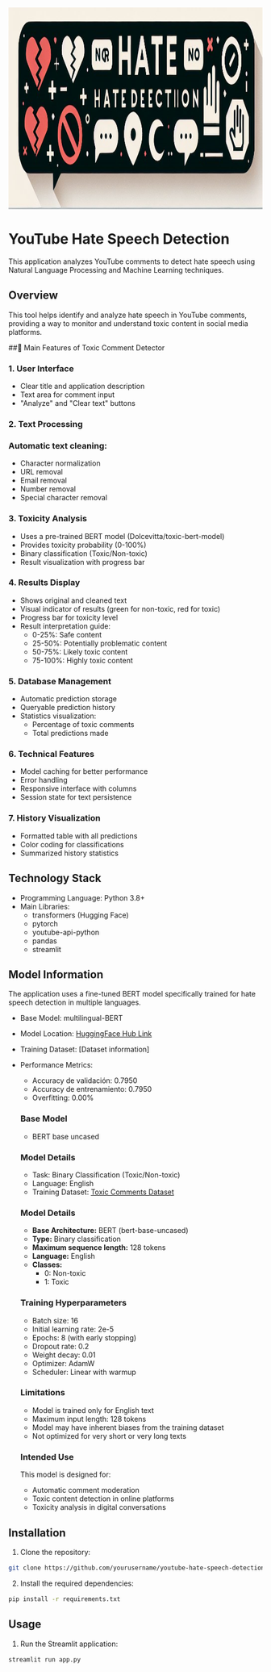 <div align="center">
  <img src="asset/Designer.png" alt="YouTube Hate Speech Detection Banner" width="1000" height="400"/>
</div>

# YouTube Hate Speech Detection
This application analyzes YouTube comments to detect hate speech using Natural Language Processing and Machine Learning techniques.

## Overview
This tool helps identify and analyze hate speech in YouTube comments, providing a way to monitor and understand toxic content in social media platforms.

##🌟 Main Features of Toxic Comment Detector

### 1. User Interface
- Clear title and application description
- Text area for comment input
- "Analyze" and "Clear text" buttons

### 2. Text Processing
### Automatic text cleaning:
- Character normalization
- URL removal
- Email removal
- Number removal
- Special character removal

### 3. Toxicity Analysis
- Uses a pre-trained BERT model (Dolcevitta/toxic-bert-model)
- Provides toxicity probability (0-100%)
- Binary classification (Toxic/Non-toxic)
- Result visualization with progress bar

### 4. Results Display
- Shows original and cleaned text
- Visual indicator of results (green for non-toxic, red for toxic)
- Progress bar for toxicity level
- Result interpretation guide:
  * 0-25%: Safe content
  * 25-50%: Potentially problematic content
  * 50-75%: Likely toxic content
  * 75-100%: Highly toxic content

### 5. Database Management
- Automatic prediction storage
- Queryable prediction history
- Statistics visualization:
  * Percentage of toxic comments
  * Total predictions made

### 6. Technical Features
- Model caching for better performance
- Error handling
- Responsive interface with columns
- Session state for text persistence

### 7. History Visualization
- Formatted table with all predictions
- Color coding for classifications
- Summarized history statistics

## Technology Stack
- Programming Language: Python 3.8+
- Main Libraries:
  - transformers (Hugging Face)
  - pytorch
  - youtube-api-python
  - pandas
  - streamlit

## Model Information
The application uses a fine-tuned BERT model specifically trained for hate speech detection in multiple languages.
- Base Model: multilingual-BERT
- Model Location: [HuggingFace Hub Link](https://huggingface.co/Dolcevitta/toxic-bert-model/tree/main)
- Training Dataset: [Dataset information]
- Performance Metrics:
  - Accuracy de validación: 0.7950
  - Accuracy de entrenamiento: 0.7950
  - Overfitting: 0.00%
  ### Base Model
  - BERT base uncased

  ### Model Details
  - Task: Binary Classification (Toxic/Non-toxic)
  - Language: English
  - Training Dataset: [Toxic Comments Dataset]()

  ### Model Details
  - **Base Architecture:** BERT (bert-base-uncased)
  - **Type:** Binary classification
  - **Maximum sequence length:** 128 tokens
  - **Language:** English
  - **Classes:**
    - 0: Non-toxic
    - 1: Toxic

  ### Training Hyperparameters
  - Batch size: 16
  - Initial learning rate: 2e-5
  - Epochs: 8 (with early stopping)
  - Dropout rate: 0.2
  - Weight decay: 0.01
  - Optimizer: AdamW
  - Scheduler: Linear with warmup

  ### Limitations
  - Model is trained only for English text
  - Maximum input length: 128 tokens
  - Model may have inherent biases from the training dataset
  - Not optimized for very short or very long texts

  ### Intended Use
  This model is designed for:
  - Automatic comment moderation
  - Toxic content detection in online platforms
  - Toxicity analysis in digital conversations

## Installation
1. Clone the repository:
```bash
git clone https://github.com/yourusername/youtube-hate-speech-detection.git
```

2. Install the required dependencies:
```bash
pip install -r requirements.txt
```
## Usage
1. Run the Streamlit application:
```bash
streamlit run app.py
```

